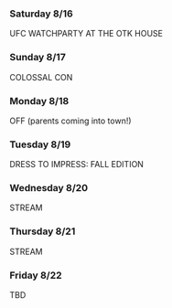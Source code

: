 ### Saturday 8/16
UFC WATCHPARTY AT THE OTK HOUSE

### Sunday 8/17
COLOSSAL CON 

### Monday 8/18
OFF (parents coming into town!)

### Tuesday 8/19
DRESS TO IMPRESS: FALL EDITION

### Wednesday 8/20
STREAM

### Thursday 8/21
STREAM

### Friday 8/22
TBD

